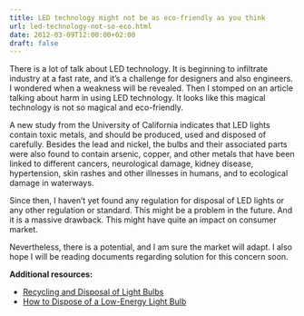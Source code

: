 ```yaml
---
title: LED technology might not be as eco-friendly as you think
url: led-technology-not-so-eco.html
date: 2012-03-09T12:00:00+02:00
draft: false
---
```


There is a lot of talk about LED technology. It is beginning to infiltrate
industry at a fast rate, and it’s a challenge for designers and also engineers.
I wondered when a weakness will be revealed. Then I stomped on an article
talking about harm in using LED technology. It looks like this magical
technology is not so magical and eco-friendly.

A new study from the University of California indicates that LED lights contain
toxic metals, and should be produced, used and disposed of carefully.  Besides
the lead and nickel, the bulbs and their associated parts were also found to
contain arsenic, copper, and other metals that have been linked to different
cancers, neurological damage, kidney disease, hypertension, skin rashes and
other illnesses in humans, and to ecological damage in waterways.

Since then, I haven’t yet found any regulation for disposal of LED lights or any
other regulation or standard. This might be a problem in the future. And it is a
massive drawback. This might have quite an impact on consumer market.

Nevertheless, there is a potential, and I am sure the market will adapt. I also
hope I will be reading documents regarding solution for this concern soon.

**Additional resources:**

- [Recycling and Disposal of Light Bulbs](http://ezinearticles.com/?Recycling-and-Disposal-of-Light-Bulbs&id=1091304)
- [How to Dispose of a Low-Energy Light Bulb](http://www.ehow.com/how_7483442_dispose-lowenergy-light-bulb.html)

